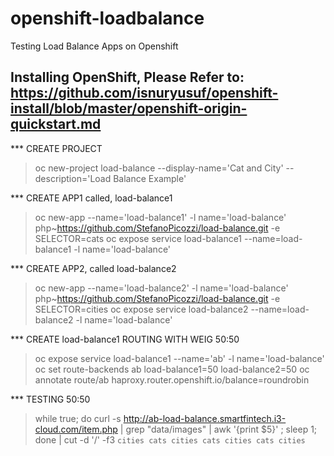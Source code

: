 # openshift-loadbalance
Testing Load Balance Apps on Openshift
## Installing OpenShift, Please Refer to: https://github.com/isnuryusuf/openshift-install/blob/master/openshift-origin-quickstart.md



*** CREATE PROJECT
>oc new-project load-balance --display-name='Cat and City' --description='Load Balance Example'


*** CREATE APP1 called, load-balance1
>oc new-app --name='load-balance1' -l name='load-balance' php~https://github.com/StefanoPicozzi/load-balance.git -e SELECTOR=cats
>oc expose service load-balance1 --name=load-balance1 -l name='load-balance'


*** CREATE APP2, called load-balance2
>oc new-app --name='load-balance2' -l name='load-balance' php~https://github.com/StefanoPicozzi/load-balance.git -e SELECTOR=cities
>oc expose service load-balance2 --name=load-balance2 -l name='load-balance'


*** CREATE load-balance1 ROUTING WITH WEIG 50:50
>oc expose service load-balance1 --name='ab' -l name='load-balance'  
>oc set route-backends ab load-balance1=50 load-balance2=50
>oc annotate route/ab haproxy.router.openshift.io/balance=roundrobin 


*** TESTING 50:50 
>while true; do curl -s http://ab-load-balance.smartfintech.i3-cloud.com/item.php | grep "data/images" | awk '{print $5}' ; sleep 1; done | cut -d '/' -f3
`cities
cats
cities
cats
cities
cats
cities`
